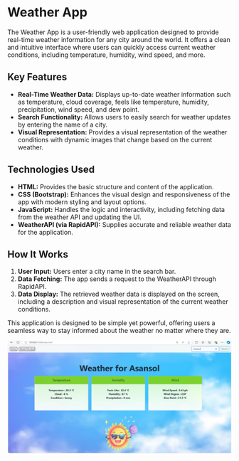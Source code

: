 # Weather App

The Weather App is a user-friendly web application designed to provide real-time weather information for any city around the world. It offers a clean and intuitive interface where users can quickly access current weather conditions, including temperature, humidity, wind speed, and more.

## Key Features
- **Real-Time Weather Data:** Displays up-to-date weather information such as temperature, cloud coverage, feels like temperature, humidity, precipitation, wind speed, and dew point.
- **Search Functionality:** Allows users to easily search for weather updates by entering the name of a city.
- **Visual Representation:** Provides a visual representation of the weather conditions with dynamic images that change based on the current weather.

## Technologies Used
- **HTML:** Provides the basic structure and content of the application.
- **CSS (Bootstrap):** Enhances the visual design and responsiveness of the app with modern styling and layout options.
- **JavaScript:** Handles the logic and interactivity, including fetching data from the weather API and updating the UI.
- **WeatherAPI (via RapidAPI):** Supplies accurate and reliable weather data for the application.

## How It Works
1. **User Input:** Users enter a city name in the search bar.
2. **Data Fetching:** The app sends a request to the WeatherAPI through RapidAPI.
3. **Data Display:** The retrieved weather data is displayed on the screen, including a description and visual representation of the current weather conditions.

This application is designed to be simple yet powerful, offering users a seamless way to stay informed about the weather no matter where they are.

![App Screenshot](Images/app-image.jpg)